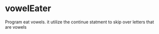 # vowelEater
Program eat vowels. it utilize the continue statment to skip over letters that are vowels

